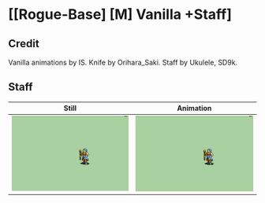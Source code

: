 # [\[Rogue-Base\] \[M\] Vanilla +Staff]

## Credit

Vanilla animations by IS.
Knife by Orihara_Saki.
Staff by Ukulele, SD9k.
	
## Staff

| Still | Animation |
| :---: | :-------: |
| ![Staff still](./Staff_000.png) | ![Staff animation](./Staff.gif) |
